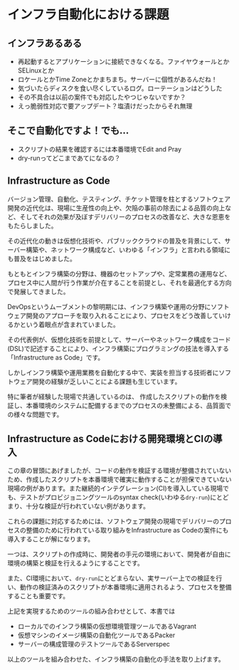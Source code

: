 
# インフラ自動化における課題

## インフラあるある

- 再起動するとアプリケーションに接続できなくなる。ファイヤウォールとかSELinuxとか
- ロケールとかTime Zoneとかまちまち。サーバーに個性があるんだね！
- 気づいたらディスクを食い尽くしているログ。ローテーションはどうした
- その不具合は以前の案件でも対応したやつじゃないですか？
- えっ脆弱性対応で要アップデート？塩漬けだったからそれ無理

## そこで自動化ですよ！でも…

- スクリプトの結果を確認するには本番環境でEdit and Pray
- dry-runってどこまであてになるの？


## Infrastructure as Code

バージョン管理、自動化、テスティング、チケット管理を柱とするソフトウェア開発の近代化は、現場に生産性の向上や、欠陥の事前の除去による品質の向上など、そしてそれの効果が及ぼすデリバリーのプロセスの改善など、大きな恩恵をもたらしました。

その近代化の動きは仮想化技術や、パブリッククラウドの普及を背景にして、サーバー構築や、ネットワーク構成など、いわゆる「インフラ」と言われる領域にも普及をはじめました。

もともとインフラ構築の分野は、機器のセットアップや、定常業務の運用など、プロセス中に人間が行う作業が介在することを前提とし、それを最適化する方向で発展してきました。

DevOpsというムーブメントの黎明期には、インフラ構築や運用の分野にソフトウェア開発のアプローチを取り入れることにより、プロセスをどう改善していけるかという着眼点が含まれていました。

その代表例が、仮想化技術を前提として、サーバーやネットワーク構成をコード(DSL)で記述することにより、インフラ構築にプログラミングの技法を導入する「Infrastructure as Code」です。

しかしインフラ構築や運用業務を自動化する中で、実装を担当する技術者にソフトウェア開発の経験が乏しいことによる課題も生じています。

特に筆者が経験した現場で共通しているのは、
作成したスクリプトの動作を検証し、本番環境のシステムに配備するまでのプロセスの未整備による、品質面での様々な問題です。

## Infrastructure as Codeにおける開発環境とCIの導入

この章の冒頭にあげましたが、コードの動作を検証する環境が整備されていないため、作成したスクリプトを本番環境で確実に動作することが担保できていない現場の例があります。また継続的インテグレーション(CI)を導入している現場でも、テストがプロビジョニングツールのsyntax check(いわゆる`dry-run`)にとどまり、十分な検証が行われていない例があります。

これらの課題に対応するためには、ソフトウェア開発の現場でデリバリーのプロセスの整備のために行われている取り組みをInfrastructure as Codeの案件にも導入することが解になります。

一つは、スクリプトの作成時に、開発者の手元の環境において、開発者が自由に環境の構築と検証を行えるようにすることです。

また、CI環境において、`dry-run`にとどまらない、実サーバー上での検証を行い、動作の検証済みのスクリプトが本番環境に適用されるよう、プロセスを整備することも重要です。

上記を実現するためのツールの組み合わせとして、本書では

- ローカルでのインフラ構築の仮想環境管理ツールであるVagrant
- 仮想マシンのイメージ構築の自動化ツールであるPacker
- サーバーの構成管理のテストツールであるServerspec

以上のツールを組み合わせた、インフラ構築の自動化の手法を取り上げます。
